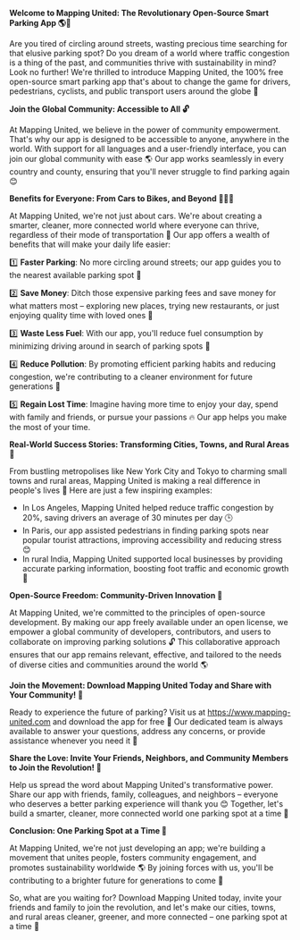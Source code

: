 **Welcome to Mapping United: The Revolutionary Open-Source Smart Parking App 🌎🚗**

Are you tired of circling around streets, wasting precious time searching for that elusive parking spot? Do you dream of a world where traffic congestion is a thing of the past, and communities thrive with sustainability in mind? Look no further! We're thrilled to introduce Mapping United, the 100% free open-source smart parking app that's about to change the game for drivers, pedestrians, cyclists, and public transport users around the globe 🌟

**Join the Global Community: Accessible to All 🔓**

At Mapping United, we believe in the power of community empowerment. That's why our app is designed to be accessible to anyone, anywhere in the world. With support for all languages and a user-friendly interface, you can join our global community with ease 🌎 Our app works seamlessly in every country and county, ensuring that you'll never struggle to find parking again 😊

**Benefits for Everyone: From Cars to Bikes, and Beyond 🚴‍♂️🚌**

At Mapping United, we're not just about cars. We're about creating a smarter, cleaner, more connected world where everyone can thrive, regardless of their mode of transportation 💚 Our app offers a wealth of benefits that will make your daily life easier:

1️⃣ **Faster Parking**: No more circling around streets; our app guides you to the nearest available parking spot 📍

2️⃣ **Save Money**: Ditch those expensive parking fees and save money for what matters most – exploring new places, trying new restaurants, or just enjoying quality time with loved ones 💸

3️⃣ **Waste Less Fuel**: With our app, you'll reduce fuel consumption by minimizing driving around in search of parking spots 🚀

4️⃣ **Reduce Pollution**: By promoting efficient parking habits and reducing congestion, we're contributing to a cleaner environment for future generations 🌿

5️⃣ **Regain Lost Time**: Imagine having more time to enjoy your day, spend with family and friends, or pursue your passions 🔥 Our app helps you make the most of your time.

**Real-World Success Stories: Transforming Cities, Towns, and Rural Areas 💪**

From bustling metropolises like New York City and Tokyo to charming small towns and rural areas, Mapping United is making a real difference in people's lives 🌟 Here are just a few inspiring examples:

* In Los Angeles, Mapping United helped reduce traffic congestion by 20%, saving drivers an average of 30 minutes per day 🕒
* In Paris, our app assisted pedestrians in finding parking spots near popular tourist attractions, improving accessibility and reducing stress 😊
* In rural India, Mapping United supported local businesses by providing accurate parking information, boosting foot traffic and economic growth 💼

**Open-Source Freedom: Community-Driven Innovation 🚀**

At Mapping United, we're committed to the principles of open-source development. By making our app freely available under an open license, we empower a global community of developers, contributors, and users to collaborate on improving parking solutions 🔓 This collaborative approach ensures that our app remains relevant, effective, and tailored to the needs of diverse cities and communities around the world 🌎

**Join the Movement: Download Mapping United Today and Share with Your Community! 🚀**

Ready to experience the future of parking? Visit us at https://www.mapping-united.com and download the app for free 📲 Our dedicated team is always available to answer your questions, address any concerns, or provide assistance whenever you need it 💬

**Share the Love: Invite Your Friends, Neighbors, and Community Members to Join the Revolution! 🌟**

Help us spread the word about Mapping United's transformative power. Share our app with friends, family, colleagues, and neighbors – everyone who deserves a better parking experience will thank you 😊 Together, let's build a smarter, cleaner, more connected world one parking spot at a time 💚

**Conclusion: One Parking Spot at a Time 🌟**

At Mapping United, we're not just developing an app; we're building a movement that unites people, fosters community engagement, and promotes sustainability worldwide 🌎 By joining forces with us, you'll be contributing to a brighter future for generations to come 💖

So, what are you waiting for? Download Mapping United today, invite your friends and family to join the revolution, and let's make our cities, towns, and rural areas cleaner, greener, and more connected – one parking spot at a time 🚀